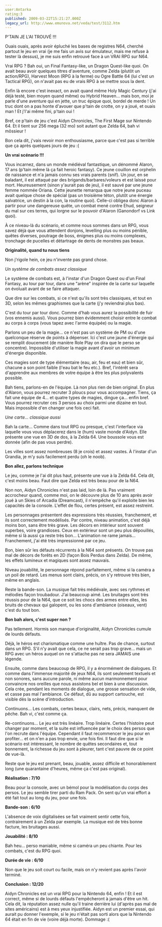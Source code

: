 ```yaml
---
user:Antarka
rating:3
published: 2009-03-22T15:21:27.000Z
legacy_url: http://www.emunova.net/veda/test/3112.htm
---
```

P'TAIN JE L'AI TROUVÉ !!!  

  

Ouais ouais, après avoir épluché les bases de registres N64, cherché partout le jeu en vrai (je me fais un avis sur émulateur, mais me refuse à tester là dessus), je me suis enfin retrouvé face à un VRAI RPG sur N64\.  

  

Vrai RPG ? Bah oui, un Final Fantasy-like, un Dragon Quest-like quoi. On avait beau avoir quelques titres d'aventure, comme Zelda (plutôt un action/RPG), Harvest Moon (RPG à la ferme) ou Ogre Battle 64 (lui c'est un Tactical RPG), on n'avait pas eu de vrais RPG à se mettre sous la dent.  

  

Enfin là encore c'est inexact, on avait quand même Holy Magic Century (j'ai déjà testé, bien moyen quand même) ou Hybrid Heaven... mais bon, moi je parle d'une aventure qui en jette, un truc épique quoi, bordel de merde ! Un truc dont on a pas honte d'avouer que p'tain de crotte, on y a joué, et ouais man ! Et j'l'ai même fini, p'tain oui !  

  

Bref, ce p'tain de jeu c'est Aidyn Chronicles, The First Mage sur Nintendo 64\. Et il tient sur 256 mega (32 mo) soit autant que Zelda 64, bah vi môssieur !  

  

Bon cela dit, j'vais revoir mon enthousiasme, parce que c'est pas si terrible que ça après quelques jours de jeu :(  

  

**Un vrai scénario !!!**  

  

Vous incarnez, dans un monde médiéval fantastique, un dénommé Alaron, 17 ans (p'tain même là ça fait heroic fantasy). Ce jeune couillon est orphelin de naissance et n'a jamais connu ses vrais parents (snif). Un jour, en se baladant, il est attaqué par des brigands/barbares/voleurs et est laissé pour mort. Heureusement (sinon y'aurait pas de jeu), il est sauvé par une jeune femme nommée Oriana. Cette jeunette remarqua que notre jeune puceau avait quelque chose de spécial (pas un troisième téton, plutôt une énergie salvatrice, un destin à la con, la routine quoi). Celle-ci obligea donc Alaron à partir pour une dangereuse quête, un combat mené contre Ehud, seigneur du mal sur ces terres, qui lorgne sur le pouvoir d'Alaron (Ganondorf vs Link quoi).  

  

À ce niveau-là du scénario, et comme nous sommes dans un RPG, vous savez déjà que vous attendent donjons, levelling plus ou moins pénible, quêtes diverses, poutrage de boss, énigmes plus ou moins complexes, tronchage de pucelles et détartrage de dents de monstres pas beaux.  

  

**Originalité, quand tu nous tiens**  

  

Non j'rigole hein, ce jeu n'invente pas grand chose.  

  

_Un système de combats assez classique_  

  

Le système de combats est, à l'instar d'un Dragon Quest ou d'un Final Fantasy, au tour par tour, dans une "arène" inspirée de la carte sur laquelle on évoluait avant de se faire attaquer.  

  

Que dire sur les combats, si ce n'est qu'ils sont très classiques, et tout en 3D, selon les mêmes graphismes que la carte (j'y reviendrai plus bas).  

  

C'est du tour par tour donc. Comme d'hab vous aurez la possibilité de fuir (vos ennemis aussi). Vous pourrez bien évidemment choisir entre le combat au corps à corps (vous tapez avec l'arme équipée) ou la magie.  

  

Parlons un peu de la magie... ce n'est pas un système de PM ou d'une quelconque réserve de points à dépenser. Ici c'est une jaune d'énergie qui se remplit doucement (de manière Role Play on dira que le perso se concentre). Impossible d'utiliser la magie avant d'avoir un minimum d'énergie disponible.  

  

Ces magies sont de type élémentaire (eau, air, feu et eau) et bien sûr, chacune a son point faible (l'eau bat le feu etc.). Bref, l'intérêt sera d'apprendre aux membres de votre équipe à être les plus polyvalents possible.  

  

Bah tiens, parlons-en de l'équipe. Là non plus rien de bien original. En plus d'Alaron, vous pourrez recruter 3 ploucs pour vous accompagner. Tiens, ça fait une équipe de 4... et quatre types de magies, dingue ça... enfin bref. Vous pourrez recruter ces 3 persos au choix parmi une dizaine en tout. Mais impossible d'en changer une fois ceci fait.  

  

_Une carte... classique aussi_  

  

Bah la carte... Comme dans tout RPG ou presque, c'est l'interface via laquelle vous vous déplacerez dans le (hum) vaste monde d'Aidyn. Elle présente une vue en 3D de dos, à la Zelda 64\. Une boussole vous est donnée (afin de pas vous perdre).  

  

Les villes sont assez nombreuses (8 je crois) et assez vastes. À l'instar d'un Grandia, je m'y suis facilement perdu (oh le noob).  

  

**Bon allez, parlons technique**  

  

Le jeu, comme je l'ai dit plus haut, présente une vue à la Zelda 64\. Cela dit, c'est moins beau. Faut dire que Zelda est très beau pour de la N64\.  

  

Non non, Aidyn Chronicles n'est pas laid, loin de là. Pas vraiment accrocheur quand, comme moi, on le découvre plus de 10 ans après avoir joué à un Skies of Arcadia (Dreamcast), il n'empêche qu'il exploite bien les capacités de la console. L'effet de flou, certes présent, est assez restreint.  

  

Les personnages présentent des expressions très réussies, franchement, et ils sont correctement modélisés. Par contre, niveau animation, c'est déjà moins bon, sans être très grave. Les décors en intérieur sont souvent superbes, voire grandioses. Ceux en extérieur sont un peu plus dépouillés, même si là aussi ça reste très bon... L'animation ne rame jamais... Franchement, j'ai été très impressionné par ce jeu.  

  

Bon, bien sûr les défauts récurrents à la N64 sont présents. On trouve pas mal de décors de forêts en 2D (façon Bois Perdus dans Zelda). De même, les effets lumineux et magiques sont assez mauvais.  

  

Niveau jouabilité, le personnage répond parfaitement, même si la caméra a un poil de retard. Les menus sont clairs, précis, on s'y retrouve très bien, même en anglais.  

  

Reste la bande-son. La musique fait très médiévale, avec ses rythmes et mélodies façon troubadour. J'ai beaucoup aimé. Les bruitages sont très réussis pour de la N64, que ce soit les chocs des armes entre elles, les bruits de chevaux qui galopent, ou les sons d'ambiance (oiseaux, vent) c'est du tout bon.  

  

**Bon bah alors, c'est super non ?**  

  

Pas tellement. Hormis son manque d'originalité, Aidyn Chronicles cumule de lourds défauts.  

  

Déjà, le héros est charismatique comme une huître. Pas de chance, surtout dans un RPG. S'il n'y avait que cela, ce ne serait pas trop grave... mais un RPG avec un héros auquel on ne s'attache pas ne sera JAMAIS une légende.  

  

Ensuite, comme dans beaucoup de RPG, il y a énormément de dialogues. Et comme dans l'immense majorité de jeux N64, ils sont seulement textuels et non sonores, sans aucune parole, ni même aucun marmonnement pour convaincre nos oreilles que nous assistons bel et bien à une discussion. Cela crée, pendant les moments de dialogue, une grosse sensation de vide, et casse pas mal l'ambiance. Ce défaut, dû au support cartouche, est visible dès la scène d'introduction.  

  

Continuons... Les combats, certes beaux, clairs, nets, précis, manquent de pêche. Bah vi, c'est comme ça.  

  

Re-continuons... Le jeu est très linéaire. Trop linéaire. Certes l'histoire peut changer par moment, et la suite est influencée par le choix des persos que l'on recrute dans l'équipe. Cependant il faut recommencer le jeu pour en profiter... et on n'en a pas trop envie, une fois fini. Il faut dire que si le scénario est intéressant, le nombre de quêtes secondaires et, tout bonnement, la richesse du jeu sont à pleurer, tant c'est pauvre de ce point de vue-là.  

  

Reste que le jeu est prenant, beau, jouable, assez difficile et honorablement long (une quarantaine d'heures, même ça c'est pas original).  

  

**Réalisation : 7/10**  

  

Beau pour la console, avec un bémol pour la modélisation du corps des persos. Le jeu semble tirer parti du Ram Pack. On sent qu'un vrai effort a été fait tout au long du jeu, pour une fois.  

  

**Bande-son : 6/10**  

  

L'absence de voix digitalisées se fait vraiment sentir cette fois, contrairement à un Zelda par exemple. La musique est de très bonne facture, les bruitages aussi.  

  

**Jouabilité : 8/10**  

  

Bah heu... perso maniable, même si caméra un peu chiante. Pour les combats, c'est du RPG quoi.  

  

**Durée de vie : 6/10**  

  

Non que le jeu soit court ou facile, mais on n'y revient pas après l'avoir terminé.  

  

**Conclusion : 12/20**  

  

Aidyn Chronicles est un vrai RPG pour la Nintendo 64, enfin ! Et il est correct, même si de lourds défauts l'empêcheront à jamais d'être un hit. Cela dit, la réputation assez nulle qu'il traine derrière lui (d'après pas mal de sites américains) est à mes yeux injustifiée. Aidyn est un premier essai, qui aurait pu donner l'exemple, si le jeu n'était pas sorti alors que la Nintendo 64 était en fin de vie (voire déjà morte). Dommage :(